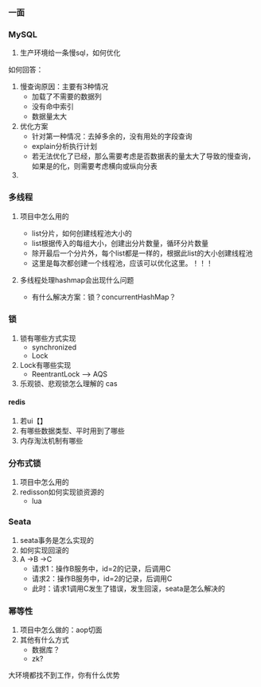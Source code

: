 ### 一面







### MySQL

1. 生产环境给一条慢sql，如何优化 

如何回答：

1. 慢查询原因：主要有3种情况
   - 加载了不需要的数据列
   - 没有命中索引
   - 数据量太大
2. 优化方案
   - 针对第一种情况：去掉多余的，没有用处的字段查询
   - explain分析执行计划
   - 若无法优化了已经，那么需要考虑是否数据表的量太大了导致的慢查询，如果是的化，则需要考虑横向或纵向分表
3. 



### 多线程

1. 项目中怎么用的
   - list分片，如何创建线程池大小的
   - list根据传入的每组大小，创建出分片数量，循环分片数量
   - 除开最后一个分片外，每个list都是一样的，根据此list的大小创建线程池
   - 这里是每次都创建一个线程池，应该可以优化这里。！！！
   
   
   
2. 多线程处理hashmap会出现什么问题
   - 有什么解决方案：锁？concurrentHashMap？



### 锁

1. 锁有哪些方式实现
   - synchronized
   - Lock
2. Lock有哪些实现
   - ReentrantLock -->  AQS
3. 乐观锁、悲观锁怎么理解的      cas



#### redis

1. 若ui【】
1. 有哪些数据类型、平时用到了哪些
2. 内存淘汰机制有哪些



### 分布式锁

1. 项目中怎么用的
2. redisson如何实现锁资源的
   - lua



### Seata

1. seata事务是怎么实现的
2. 如何实现回滚的
3. A ->B ->C
   - 请求1：操作B服务中，id=2的记录，后调用C
   - 请求2：操作B服务中，id=2的记录，后调用C
   - 此时：请求1调用C发生了错误，发生回滚，seata是怎么解决的





### 幂等性

1. 项目中怎么做的：aop切面
2. 其他有什么方式
   - 数据库？
   - zk?



大环境都找不到工作，你有什么优势